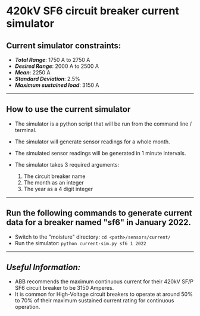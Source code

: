 # 420kV SF6 circuit breaker current simulator

## Current simulator constraints:

- **_Total Range_**: 1750 A to 2750 A
- **_Desired Range_**: 2000 A to 2500 A
- **_Mean_**: 2250 A
- **_Standard Deviation_**: 2.5%
- **_Maximum sustained load_**: 3150 A

---

## How to use the current simulator

- The simulator is a python script that will be run from the command line / terminal.
- The simulator will generate sensor readings for a whole month.
- The simulated sensor readings will be generated in 1 minute intervals.

- The simulator takes 3 required arguments:
  1. The circuit breaker name
  2. The month as an integer
  3. The year as a 4 digit integer

---

## Run the following commands to generate current data for a breaker named "sf6" in January 2022.

- Switch to the "moisture" directory: `cd <path>/sensors/current/`
- Run the simulator: `python current-sim.py sf6 1 2022`

---

## **_Useful Information:_**

- ABB recommends the maximum continuous current for their 420kV SF/P SF6 circuit breaker to be 3150 Amperes.
- It is common for High-Voltage circuit breakers to operate at around 50% to 70% of their maximum sustained current rating for continuous operation.
